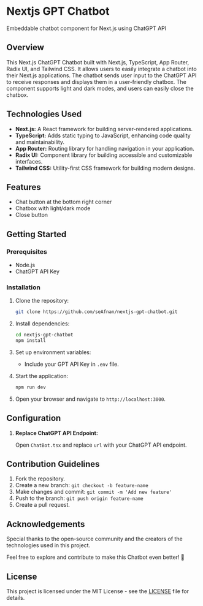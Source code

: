 # Nextjs GPT Chatbot
Embeddable chatbot component for Next.js using ChatGPT API

## Overview

This Next.js ChatGPT Chatbot built with Next.js, TypeScript, App Router, Radix UI, and Tailwind CSS. It allows users to easily integrate a chatbot into their Next.js applications. The chatbot sends user input to the ChatGPT API to receive responses and displays them in a user-friendly chatbox. The component supports light and dark modes, and users can easily close the chatbox.

## Technologies Used

- **Next.js:** A React framework for building server-rendered applications.
- **TypeScript:** Adds static typing to JavaScript, enhancing code quality and maintainability.
- **App Router:** Routing library for handling navigation in your application.
- **Radix UI:** Component library for building accessible and customizable interfaces.
- **Tailwind CSS:** Utility-first CSS framework for building modern designs.

## Features

- Chat button at the bottom right corner
- Chatbox with light/dark mode
- Close button

## Getting Started

### Prerequisites

- Node.js
- ChatGPT API Key

### Installation

1. Clone the repository:
   ```bash
   git clone https://github.com/seAfnan/nextjs-gpt-chatbot.git
   ```

2. Install dependencies:
   ```bash
   cd nextjs-gpt-chatbot
   npm install
   ```

3. Set up environment variables:
   - Include your GPT API Key in `.env` file.

5. Start the application:
   ```bash
   npm run dev
   ```

6. Open your browser and navigate to `http://localhost:3000`.

## Configuration

1. **Replace ChatGPT API Endpoint:**

   Open `ChatBot.tsx` and replace `url` with your ChatGPT API endpoint.
   

## Contribution Guidelines

1. Fork the repository.
2. Create a new branch: `git checkout -b feature-name`
3. Make changes and commit: `git commit -m 'Add new feature'`
4. Push to the branch: `git push origin feature-name`
5. Create a pull request.

## Acknowledgements

Special thanks to the open-source community and the creators of the technologies used in this project.

Feel free to explore and contribute to make this Chatbot even better! 🚀

## License

This project is licensed under the MIT License - see the [LICENSE](LICENSE) file for details.
